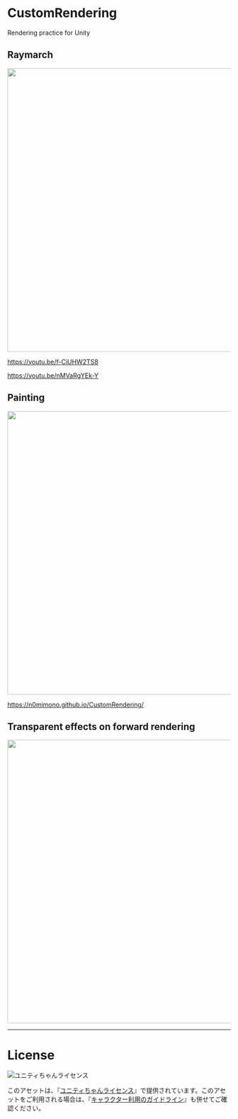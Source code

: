 # CustomRendering

Rendering practice for Unity

## Raymarch

<img src="https://github.com/n0mimono/CustomRendering/raw/master-ss/screenshots/screenshot0918_1.jpg" width="640">

https://youtu.be/f-CiUHW2TS8

https://youtu.be/nMVaRgYEk-Y


## Painting

<img src="https://github.com/n0mimono/CustomRendering/raw/master-ss/screenshots/screenshot0911_1.jpg" width="640">

https://n0mimono.github.io/CustomRendering/


## Transparent effects on forward rendering

<img src="https://github.com/n0mimono/CustomRendering/raw/master-ss/screenshots/screenshot1002_1.jpg" width="640">

---

# License

<div><img src="http://unity-chan.com/images/imageLicenseLogo.png" alt="ユニティちゃんライセンス"><p>このアセットは、『<a href="http://unity-chan.com/contents/license_jp/" target="_blank">ユニティちゃんライセンス</a>』で提供されています。このアセットをご利用される場合は、『<a href="http://unity-chan.com/contents/guideline/" target="_blank">キャラクター利用のガイドライン</a>』も併せてご確認ください。</p></div>
